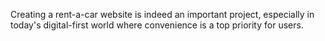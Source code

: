 Creating a rent-a-car website is indeed an important project, especially in today's digital-first world where convenience is a top priority for users.
